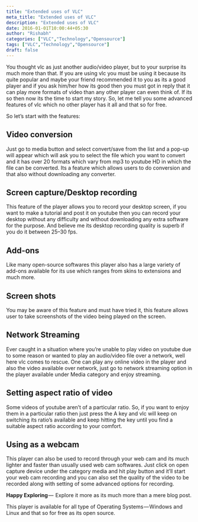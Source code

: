 ```yaml
---
title: "Extended uses of VLC"
meta_title: "Extended uses of VLC"
description: "Extended uses of VLC"
date: 2016-01-01T10:00:44+05:30
author: "Rishabh"
categories: ["VLC","Technology","Opensource"]
tags: ["VLC","Technology","Opensource"]
draft: false
---
```


You thought vlc as just another audio/video player, but to your surprise its much more than that. If you are using vlc you must be using it because its quite popular and maybe your friend recommended it to you as its a good player and if you ask him/her how its good then you must got in reply that it can play more formats of video than any other player can even think of. If its so then now its the time to start my story. So, let me tell you some advanced features of vlc which no other player has it all and that so for free.

So let’s start with the features:


## **Video conversion**

Just go to media button and select convert/save from the list and a pop-up will appear which will ask you to select the file which you want to convert and it has over 20 formats which vary from mp3 to youtube HD in which the file can be converted. Its a feature which allows users to do conversion and that also without downloading any converter.


## **Screen capture/Desktop recording**

This feature of the player allows you to record your desktop screen, if you want to make a tutorial and post it on youtube then you can record your desktop without any difficulty and without downloading any extra software for the purpose. And believe me its desktop recording quality is superb if you do it between 25–30 fps.


## **Add-ons**

Like many open-source softwares this player also has a large variety of add-ons available for its use which ranges from skins to extensions and much more.


## **Screen shots**

You may be aware of this feature and must have tried it, this feature allows user to take screenshots of the video being played on the screen.


## **Network Streaming**

Ever caught in a situation where you’re unable to play video on youtube due to some reason or wanted to play an audio/video file over a network, well here vlc comes to rescue. One can play any online video in the player and also the video available over network, just go to network streaming option in the player available under Media category and enjoy streaming.


## **Setting aspect ratio of video**

Some videos of youtube aren’t of a particular ratio. So, if you want to enjoy them in a particular ratio then just press the A key and vlc will keep on switching its ratio’s available and keep hitting the key until you find a suitable aspect ratio according to your comfort.


## **Using as a webcam**

This player can also be used to record through your web cam and its much lighter and faster than usually used web cam softwares. Just click on open capture device under the category media and hit play button and it’ll start your web cam recording and you can also set the quality of the video to be recorded along with setting of some advanced options for recording.

**Happy Exploring** —  Explore it more as its much more than a mere blog post.

This player is available for all type of Operating Systems — Windows and Linux and that so for free as its open source.
